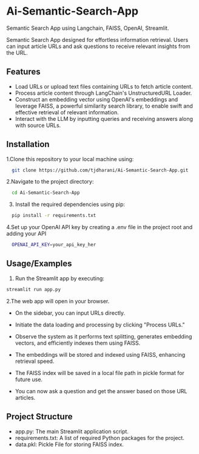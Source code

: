 # Ai-Semantic-Search-App
Semantic Search App using Langchain, FAISS, OpenAI, Streamlit.


Semantic Search App designed for effortless information retrieval. Users can input article URLs and ask questions to receive relevant insights from the URL.

## Features

- Load URLs or upload text files containing URLs to fetch article content.
- Process article content through LangChain's UnstructuredURL Loader.
- Construct an embedding vector using OpenAI's embeddings and leverage FAISS, a powerful similarity search library, to enable swift and effective retrieval of relevant information.
- Interact with the LLM by inputting queries and receiving answers along with source URLs.


## Installation

1.Clone this repository to your local machine using:

```bash
  git clone https://github.com/tjdharani/Ai-Semantic-Search-App.git
```
2.Navigate to the project directory:

```bash
  cd Ai-Semantic-Search-App
```
3. Install the required dependencies using pip:

```bash
  pip install -r requirements.txt
```
4.Set up your OpenAI API key by creating a .env file in the project root and adding your API

```bash
  OPENAI_API_KEY=your_api_key_her
```

## Usage/Examples

1. Run the Streamlit app by executing:
```bash
streamlit run app.py

```

2.The web app will open in your browser.

- On the sidebar, you can input URLs directly.

- Initiate the data loading and processing by clicking "Process URLs."

- Observe the system as it performs text splitting, generates embedding vectors, and efficiently indexes them using FAISS.

- The embeddings will be stored and indexed using FAISS, enhancing retrieval speed.

- The FAISS index will be saved in a local file path in pickle format for future use.

- You can now ask a question and get the answer based on those URL articles.


## Project Structure

- app.py: The main Streamlit application script.
- requirements.txt: A list of required Python packages for the project.
- data.pkl: Pickle File for storing FAISS index. 

